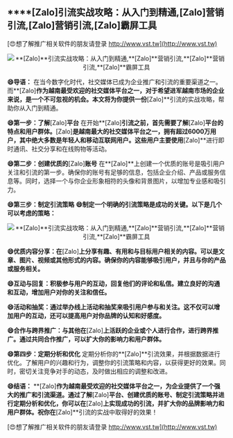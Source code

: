 ## ****[Zalo]**引流实战攻略：从入门到精通,**[Zalo]**营销引流,**[Zalo]**营销引流,**[Zalo]**霸屏工具**

[😍想了解推广相关软件的朋友请登录 http://www.vst.tw](http://www.vst.tw)

 <center><img src="https://vst.tw/MP4/tuiguang/png/2.png" alt="**[Zalo]**引流实战攻略：从入门到精通,**[Zalo]**营销引流,**[Zalo]**营销引流,**[Zalo]**霸屏工具"></center>

**😄导语：**
在当今数字化时代，社交媒体已成为企业推广和引流的重要渠道之一。而**[Zalo]**作为越南最受欢迎的社交媒体平台之一，对于希望进军越南市场的企业来说，是一个不可忽视的机会。本文将为你提供一份**[Zalo]**引流的实战攻略，帮助你从入门到精通。

**😄第一步：了解**[Zalo]**平台**
在开始**[Zalo]**引流之前，首先需要了解**[Zalo]**平台的特点和用户群体。**[Zalo]**是越南最大的社交媒体平台之一，拥有超过6000万用户，其中绝大多数是年轻人和移动互联网用户。这些用户主要使用**[Zalo]**进行即时通讯、社交分享和在线购物等活动。

**😄第二步：创建优质的**[Zalo]**账号**
在**[Zalo]**上创建一个优质的账号是吸引用户关注和引流的第一步。确保你的账号有足够的信息，包括企业介绍、产品或服务信息等。同时，选择一个与你企业形象相符的头像和背景图片，以增加专业感和吸引力。

**😄第三步：制定引流策略**
**😄制定一个明确的引流策略是成功的关键。以下是几个可以考虑的策略：**

 <center><img src="https://vst.tw/MP4/tuiguang/png/1.png" alt="**[Zalo]**引流实战攻略：从入门到精通,**[Zalo]**营销引流,**[Zalo]**营销引流,**[Zalo]**霸屏工具"></center>

**😄优质内容分享：在**[Zalo]**上分享有趣、有用和与目标用户相关的内容。可以是文章、图片、视频或其他形式的内容。确保你的内容能够吸引用户，并且与你的产品或服务相关。**

**😄互动与回复：积极参与用户的互动，回复他们的评论和私信。建立良好的沟通和互动，增加用户对你的关注和信任。**

**😄活动和抽奖：通过举办线上活动和抽奖来吸引用户参与和关注。这不仅可以增加用户的互动，还可以提高用户对你品牌的认知和好感度。**

**😄合作与跨界推广：与其他在**[Zalo]**上活跃的企业或个人进行合作，进行跨界推广。通过共同合作推广，可以扩大你的影响力和用户群体。**

**😄第四步：定期分析和优化**
定期分析你的**[Zalo]**引流效果，并根据数据进行优化。了解用户的兴趣和行为，调整你的引流策略和内容，以获得更好的效果。同时，密切关注竞争对手的动态，及时做出相应的调整和改进。

**😄结语：**
**[Zalo]**作为越南最受欢迎的社交媒体平台之一，为企业提供了一个强大的推广和引流渠道。通过了解**[Zalo]**平台、创建优质的账号、制定引流策略并进行定期分析和优化，你可以在**[Zalo]**上实现成功的引流，并扩大你的品牌影响力和用户群体。祝你在**[Zalo]**引流的实战中取得好的效果！

[😍想了解推广相关软件的朋友请登录 http://www.vst.tw](http://www.vst.tw)



